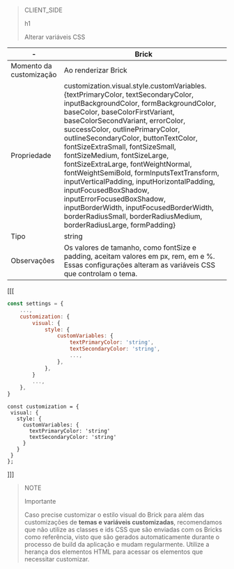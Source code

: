 > CLIENT_SIDE
>
> h1
>
> Alterar variáveis CSS 

| - | Brick |
| --- | --- |
| Momento da customização  | Ao renderizar Brick  |
| Propriedade  | customization.visual.style.customVariables.{textPrimaryColor, textSecondaryColor, inputBackgroundColor, formBackgroundColor, baseColor, baseColorFirstVariant, baseColorSecondVariant, errorColor, successColor, outlinePrimaryColor, outlineSecondaryColor, buttonTextColor, fontSizeExtraSmall, fontSizeSmall, fontSizeMedium, fontSizeLarge, fontSizeExtraLarge, fontWeightNormal, fontWeightSemiBold, formInputsTextTransform, inputVerticalPadding, inputHorizontalPadding, inputFocusedBoxShadow, inputErrorFocusedBoxShadow, inputBorderWidth, inputFocusedBorderWidth, borderRadiusSmall, borderRadiusMedium, borderRadiusLarge, formPadding} |
| Tipo  | string  |
| Observações  | Os valores de tamanho, como fontSize e padding, aceitam valores em px, rem, em e %. Essas configurações alteram as variáveis CSS que controlam o tema.  |

[[[
```Javascript
const settings = {
    ...,
    customization: {
        visual: {
            style: {
                customVariables: {
                    textPrimaryColor: 'string',
                    textSecondaryColor: 'string',
                    ...,
                },
            },
        }
        ...,
    },
}
```
```react-jsx
const customization = {
 visual: {
   style: {
     customVariables: {
       textPrimaryColor: 'string'
       textSecondaryColor: 'string'
     }
   }
 }
};
```
]]]

> NOTE
>
> Importante
> 
> Caso precise customizar o estilo visual do Brick para além das customizações de **temas e variáveis customizadas**, recomendamos que não utilize as classes e ids CSS que são enviadas com os Bricks como referência, visto que são gerados automaticamente durante o processo de build da aplicação e mudam regularmente. Utilize a herança dos elementos HTML para acessar os elementos que necessitar customizar.